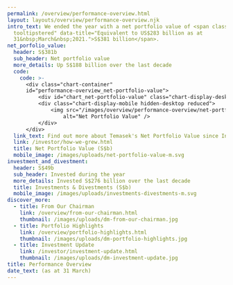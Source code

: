 ```yaml
---
permalink: /overview/performance-overview.html
layout: layouts/overview/performance-overview.njk
intro_text: We ended the year with a net portfolio value of <span class="tooltip
  tooltipstered" data-title="Equivalent to US$283 billion as at
  31&nbsp;March&nbsp;2021.">S$381 billion</span>.
net_porfolio_value:
  header: S$381b
  sub_header: Net portfolio value
  more_details: Up S$188 billion over the last decade
  code:
    code: >-
      <div class="chart-container"
      id="performance-overview_net-portfolio-value">
          <div id="chart_net-portfolio-value" class="chart-display-desktop hidden-mobile"></div>
          <div class="chart-display-mobile hidden-desktop reduced">
              <img src="/images/overview/performance-overview/net-portfolio-value-m.svg"
                  alt="Net Portfolio Value" />
          </div>
      </div>
  link_text: Find out more about Temasek's Net Portfolio Value since Inception
  link: /investor/how-we-grew.html
  title: Net Portfolio Value (S$b)
  mobile_image: /images/uploads/net-portfolio-value-m.svg
investment_and_divestment:
  header: S$49b
  sub_header: Invested during the year
  more_details: Invested S$276 billion over the last decade
  title: Investments & Divestments (S$b)
  mobile_image: /images/uploads/investments-divestments-m.svg
discover_more:
  - title: From Our Chairman
    link: /overview/from-our-chairman.html
    thumbnail: /images/uploads/dm-from-our-chairman.jpg
  - title: Portfolio Highlights
    link: /overview/portfolio-highlights.html
    thumbnail: /images/uploads/dm-portfolio-highlights.jpg
  - title: Investment Update
    link: /investor/investment-update.html
    thumbnail: /images/uploads/dm-investment-update.jpg
title: Performance Overview
date_text: (as at 31 March)
---
```

